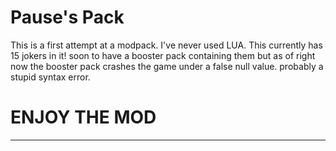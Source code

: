# Pause's Pack

This is a first attempt at a modpack. I've never used LUA. This currently has 15 jokers in it! soon to have a booster pack containing them but as of right now the booster pack crashes the game under a false null value. probably a stupid syntax error.

# ENJOY THE MOD


----------------------------------------------------------------------------------------------------------------------------
